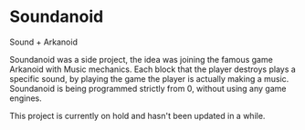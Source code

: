 # Soundanoid
Sound + Arkanoid

Soundanoid was a side project, the idea was joining the famous game Arkanoid with Music mechanics.
Each block that the player destroys plays a specific sound, by playing the game the player is actually 
making a music. Soundanoid is being programmed strictly from 0, without using any game engines.

This project is currently on hold and hasn't been updated in a while.
